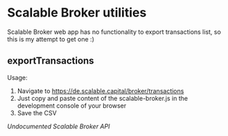 # Scalable Broker utilities

Scalable Broker web app has no functionality to export transactions list,
so this is my attempt to get one :) 

## exportTransactions

Usage:
1. Navigate to https://de.scalable.capital/broker/transactions
2. Just copy and paste content of the scalable-broker.js in the development console of your browser
3. Save the CSV    


*Undocumented Scalable Broker API*